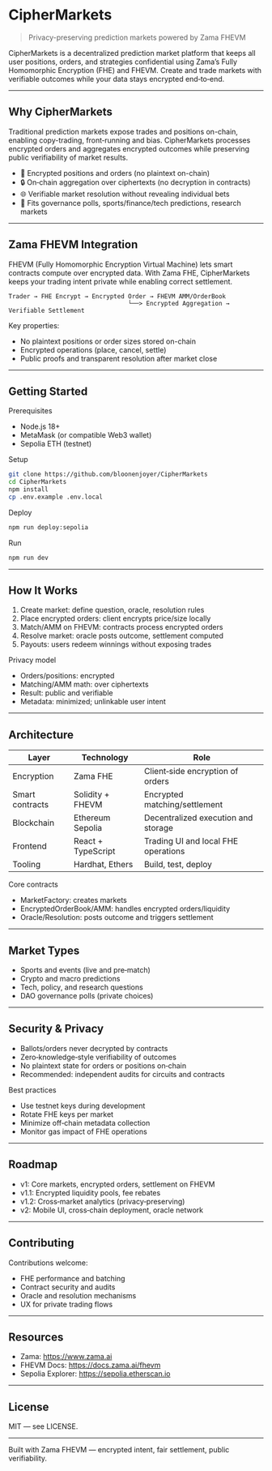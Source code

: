 # CipherMarkets

> Privacy-preserving prediction markets powered by Zama FHEVM

CipherMarkets is a decentralized prediction market platform that keeps all user positions, orders, and strategies confidential using Zama’s Fully Homomorphic Encryption (FHE) and FHEVM. Create and trade markets with verifiable outcomes while your data stays encrypted end‑to‑end.

---

## Why CipherMarkets

Traditional prediction markets expose trades and positions on-chain, enabling copy-trading, front‑running and bias. CipherMarkets processes encrypted orders and aggregates encrypted outcomes while preserving public verifiability of market results.

- 🔐 Encrypted positions and orders (no plaintext on-chain)
- 🔒 On‑chain aggregation over ciphertexts (no decryption in contracts)
- 🌐 Verifiable market resolution without revealing individual bets
- 🧩 Fits governance polls, sports/finance/tech predictions, research markets

---

## Zama FHEVM Integration

FHEVM (Fully Homomorphic Encryption Virtual Machine) lets smart contracts compute over encrypted data. With Zama FHE, CipherMarkets keeps your trading intent private while enabling correct settlement.

```
Trader → FHE Encrypt → Encrypted Order → FHEVM AMM/OrderBook
                                 └──> Encrypted Aggregation → Verifiable Settlement
```

Key properties:
- No plaintext positions or order sizes stored on-chain
- Encrypted operations (place, cancel, settle)
- Public proofs and transparent resolution after market close

---

## Getting Started

Prerequisites
- Node.js 18+
- MetaMask (or compatible Web3 wallet)
- Sepolia ETH (testnet)

Setup
```bash
git clone https://github.com/bloonenjoyer/CipherMarkets
cd CipherMarkets
npm install
cp .env.example .env.local
```

Deploy
```bash
npm run deploy:sepolia
```

Run
```bash
npm run dev
```

---

## How It Works

1) Create market: define question, oracle, resolution rules
2) Place encrypted orders: client encrypts price/size locally
3) Match/AMM on FHEVM: contracts process encrypted orders
4) Resolve market: oracle posts outcome, settlement computed
5) Payouts: users redeem winnings without exposing trades

Privacy model
- Orders/positions: encrypted
- Matching/AMM math: over ciphertexts
- Result: public and verifiable
- Metadata: minimized; unlinkable user intent

---

## Architecture

| Layer            | Technology         | Role                                 |
|------------------|--------------------|--------------------------------------|
| Encryption       | Zama FHE           | Client‑side encryption of orders     |
| Smart contracts  | Solidity + FHEVM   | Encrypted matching/settlement        |
| Blockchain       | Ethereum Sepolia   | Decentralized execution and storage  |
| Frontend         | React + TypeScript | Trading UI and local FHE operations  |
| Tooling          | Hardhat, Ethers    | Build, test, deploy                  |

Core contracts
- MarketFactory: creates markets
- EncryptedOrderBook/AMM: handles encrypted orders/liquidity
- Oracle/Resolution: posts outcome and triggers settlement

---

## Market Types

- Sports and events (live and pre‑match)
- Crypto and macro predictions
- Tech, policy, and research questions
- DAO governance polls (private choices)

---

## Security & Privacy

- Ballots/orders never decrypted by contracts
- Zero‑knowledge‑style verifiability of outcomes
- No plaintext state for orders or positions on‑chain
- Recommended: independent audits for circuits and contracts

Best practices
- Use testnet keys during development
- Rotate FHE keys per market
- Minimize off‑chain metadata collection
- Monitor gas impact of FHE operations

---

## Roadmap

- v1: Core markets, encrypted orders, settlement on FHEVM
- v1.1: Encrypted liquidity pools, fee rebates
- v1.2: Cross‑market analytics (privacy‑preserving)
- v2: Mobile UI, cross‑chain deployment, oracle network

---

## Contributing

Contributions welcome:
- FHE performance and batching
- Contract security and audits
- Oracle and resolution mechanisms
- UX for private trading flows

---

## Resources

- Zama: https://www.zama.ai
- FHEVM Docs: https://docs.zama.ai/fhevm
- Sepolia Explorer: https://sepolia.etherscan.io

---

## License

MIT — see LICENSE.

---

Built with Zama FHEVM — encrypted intent, fair settlement, public verifiability.

